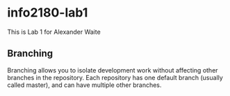 # info2180-lab1

This is Lab 1 for Alexander Waite

## Branching

Branching allows you to isolate development work without affecting other branches in the repository. Each repository has one default branch (usually called master), and can have multiple other branches.
